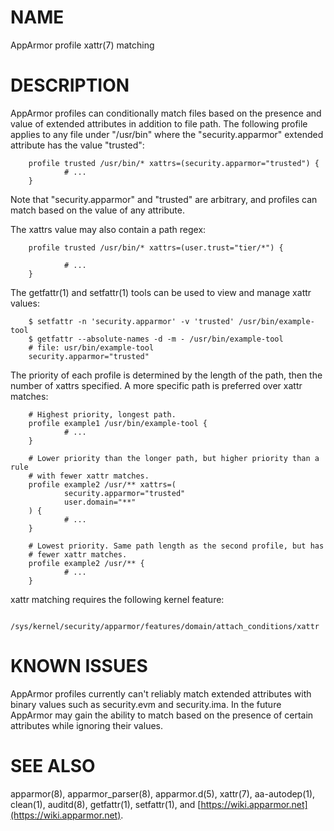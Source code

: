 # NAME

AppArmor profile xattr(7) matching

# DESCRIPTION

AppArmor profiles can conditionally match files based on the presence and value
of extended attributes in addition to file path. The following profile applies
to any file under "/usr/bin" where the "security.apparmor" extended attribute
has the value "trusted":

        profile trusted /usr/bin/* xattrs=(security.apparmor="trusted") {
                # ...
        }

Note that "security.apparmor" and "trusted" are arbitrary, and profiles can
match based on the value of any attribute.

The xattrs value may also contain a path regex:

        profile trusted /usr/bin/* xattrs=(user.trust="tier/*") {

                # ...
        }

The getfattr(1) and setfattr(1) tools can be used to view and manage xattr
values:

        $ setfattr -n 'security.apparmor' -v 'trusted' /usr/bin/example-tool
        $ getfattr --absolute-names -d -m - /usr/bin/example-tool
        # file: usr/bin/example-tool
        security.apparmor="trusted"

The priority of each profile is determined by the length of the path, then the
number of xattrs specified. A more specific path is preferred over xattr
matches:

        # Highest priority, longest path.
        profile example1 /usr/bin/example-tool {
                # ...
        }

        # Lower priority than the longer path, but higher priority than a rule
        # with fewer xattr matches.
        profile example2 /usr/** xattrs=(
                security.apparmor="trusted"
                user.domain="**"
        ) {
                # ...
        }

        # Lowest priority. Same path length as the second profile, but has 
        # fewer xattr matches.
        profile example2 /usr/** {
                # ...
        }

xattr matching requires the following kernel feature:

        /sys/kernel/security/apparmor/features/domain/attach_conditions/xattr

# KNOWN ISSUES

AppArmor profiles currently can't reliably match extended attributes with
binary values such as security.evm and security.ima. In the future AppArmor may
gain the ability to match based on the presence of certain attributes while
ignoring their values.

# SEE ALSO

apparmor(8),
apparmor\_parser(8),
apparmor.d(5),
xattr(7),
aa-autodep(1), clean(1),
auditd(8),
getfattr(1),
setfattr(1),
and [https://wiki.apparmor.net](https://wiki.apparmor.net).
